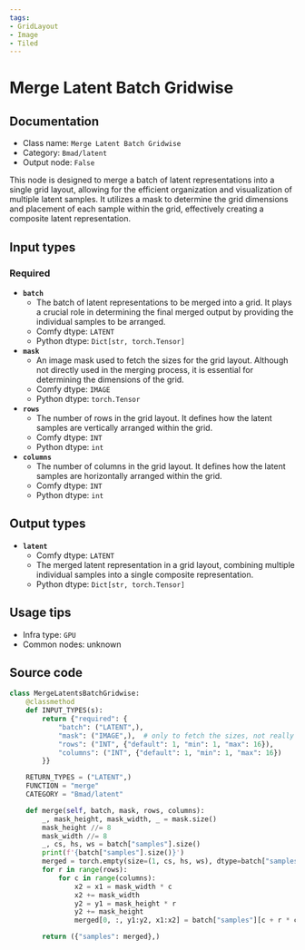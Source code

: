 ```yaml
---
tags:
- GridLayout
- Image
- Tiled
---
```


# Merge Latent Batch Gridwise
## Documentation
- Class name: `Merge Latent Batch Gridwise`
- Category: `Bmad/latent`
- Output node: `False`

This node is designed to merge a batch of latent representations into a single grid layout, allowing for the efficient organization and visualization of multiple latent samples. It utilizes a mask to determine the grid dimensions and placement of each sample within the grid, effectively creating a composite latent representation.
## Input types
### Required
- **`batch`**
    - The batch of latent representations to be merged into a grid. It plays a crucial role in determining the final merged output by providing the individual samples to be arranged.
    - Comfy dtype: `LATENT`
    - Python dtype: `Dict[str, torch.Tensor]`
- **`mask`**
    - An image mask used to fetch the sizes for the grid layout. Although not directly used in the merging process, it is essential for determining the dimensions of the grid.
    - Comfy dtype: `IMAGE`
    - Python dtype: `torch.Tensor`
- **`rows`**
    - The number of rows in the grid layout. It defines how the latent samples are vertically arranged within the grid.
    - Comfy dtype: `INT`
    - Python dtype: `int`
- **`columns`**
    - The number of columns in the grid layout. It defines how the latent samples are horizontally arranged within the grid.
    - Comfy dtype: `INT`
    - Python dtype: `int`
## Output types
- **`latent`**
    - Comfy dtype: `LATENT`
    - The merged latent representation in a grid layout, combining multiple individual samples into a single composite representation.
    - Python dtype: `Dict[str, torch.Tensor]`
## Usage tips
- Infra type: `GPU`
- Common nodes: unknown


## Source code
```python
class MergeLatentsBatchGridwise:
    @classmethod
    def INPUT_TYPES(s):
        return {"required": {
            "batch": ("LATENT",),
            "mask": ("IMAGE",),  # only to fetch the sizes, not really needed.
            "rows": ("INT", {"default": 1, "min": 1, "max": 16}),
            "columns": ("INT", {"default": 1, "min": 1, "max": 16})
        }}

    RETURN_TYPES = ("LATENT",)
    FUNCTION = "merge"
    CATEGORY = "Bmad/latent"

    def merge(self, batch, mask, rows, columns):
        _, mask_height, mask_width, _ = mask.size()
        mask_height //= 8
        mask_width //= 8
        _, cs, hs, ws = batch["samples"].size()
        print(f'{batch["samples"].size()}')
        merged = torch.empty(size=(1, cs, hs, ws), dtype=batch["samples"].dtype, device=batch["samples"].device)
        for r in range(rows):
            for c in range(columns):
                x2 = x1 = mask_width * c
                x2 += mask_width
                y2 = y1 = mask_height * r
                y2 += mask_height
                merged[0, :, y1:y2, x1:x2] = batch["samples"][c + r * columns, :, y1:y2, x1:x2]

        return ({"samples": merged},)

```
